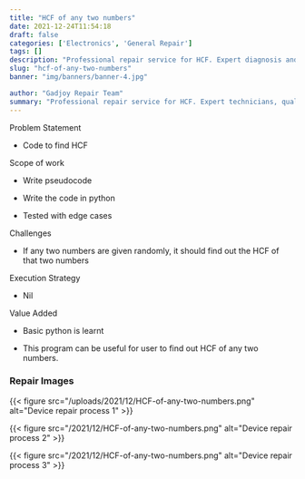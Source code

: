 ```yaml
---
title: "HCF of any two numbers"
date: 2021-12-24T11:54:18
draft: false
categories: ['Electronics', 'General Repair']
tags: []
description: "Professional repair service for HCF. Expert diagnosis and quality repairs in Bangalore."
slug: "hcf-of-any-two-numbers"
banner: "img/banners/banner-4.jpg"

author: "Gadjoy Repair Team"
summary: "Professional repair service for HCF. Expert technicians, quality parts, warranty included."
---
```


Problem Statement 

- Code to find HCF

Scope of work 

- Write pseudocode 

- Write the code in python 

- Tested with edge cases

Challenges

- If any two numbers are given randomly, it should find out the HCF of that two numbers

Execution Strategy 

- Nil

Value Added 

- Basic python is learnt 

- This program can be useful for user to find out HCF of any two numbers.

### Repair Images

{{< figure src="/uploads/2021/12/HCF-of-any-two-numbers.png" alt="Device repair process 1" >}}

{{< figure src="/2021/12/HCF-of-any-two-numbers.png" alt="Device repair process 2" >}}

{{< figure src="/2021/12/HCF-of-any-two-numbers.png" alt="Device repair process 3" >}}

